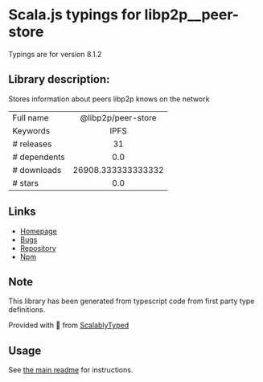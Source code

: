 
# Scala.js typings for libp2p__peer-store

Typings are for version 8.1.2

## Library description:
Stores information about peers libp2p knows on the network

|                    |                 |
| ------------------ | :-------------: |
| Full name          | @libp2p/peer-store |
| Keywords           | IPFS |
| # releases         | 31 |
| # dependents       | 0.0 |
| # downloads        | 26908.333333333332 |
| # stars            | 0.0 |

## Links
- [Homepage](https://github.com/libp2p/js-libp2p-peer-store#readme)
- [Bugs](https://github.com/libp2p/js-libp2p-peer-store/issues)
- [Repository](https://github.com/libp2p/js-libp2p-peer-store)
- [Npm](https://www.npmjs.com/package/%40libp2p%2Fpeer-store)
    


## Note
This library has been generated from typescript code from first party type definitions.

Provided with :purple_heart: from [ScalablyTyped](https://github.com/oyvindberg/ScalablyTyped)

## Usage
See [the main readme](../../readme.md) for instructions.



